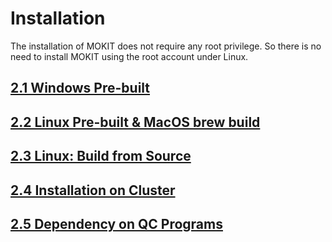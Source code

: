 # Installation

The installation of MOKIT does not require any root privilege. So there is no need
to install MOKIT using the root account under Linux.

## [2.1 Windows Pre-built](./chap2-1.html)

## [2.2 Linux Pre-built & MacOS brew build](./chap2-2.html)

## [2.3 Linux: Build from Source](./chap2-3.html)

## [2.4 Installation on Cluster](./chap2-4.html)

## [2.5 Dependency on QC Programs](./chap2-5.html)

